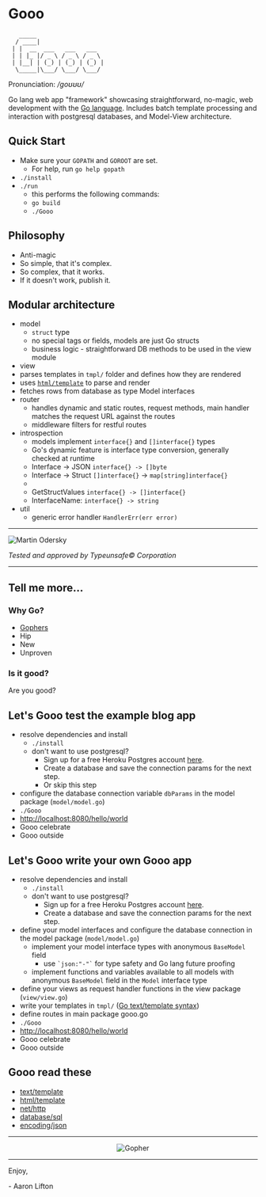 # Gooo

```
   _____
  / ____|
 | |  __  ___   ___   ___
 | | |_ |/ _ \ / _ \ / _ \
 | |__| | (_) | (_) | (_) |
  \_____|\___/ \___/ \___/
```

Pronunciation: */ɡoʊʊʊ/*

Go lang web app "framework" showcasing straightforward, no-magic, web development with the [Go language](http://www.golang.org). Includes batch template processing and interaction with postgresql databases, and Model-View architecture.


## Quick Start
* Make sure your `GOPATH` and `GOROOT` are set.
  * For help, run `go help gopath`
* `./install`
* `./run`
  * this performs the following commands:
  * `go build`
  * `./Gooo`


## Philosophy
* Anti-magic
* So simple, that it's complex.
* So complex, that it works.
* If it doesn't work, publish it.

## Modular architecture
* model
  * `struct` type
  * no special tags or fields, models are just Go structs
  * business logic - straightforward DB methods to be used in the view module
* view
 * parses templates in `tmpl/` folder and defines how they are rendered
  * uses [`html/template`](http://golang.org/pkg/html/template/) to parse and render
  * fetches rows from database as type Model interfaces
* router
  * handles dynamic and static routes, request methods, main handler matches the request URL against the routes
  * middleware filters for restful routes
* introspection
  * models implement `interface{}` and `[]interface{}` types
  * Go's dynamic feature is interface type conversion, generally checked at runtime
  * Interface -> JSON   `interface{} -> []byte`
  * Interface -> Struct `[]interface{}` -> `map[string]interface{}`
  *
  * GetStructValues     `interface{} -> []interface{}`
  * InterfaceName:      `interface{} -> string`
* util
  * generic error handler `HandlerErr(err error)`

---

![Martin Odersky](http://i.imgur.com/jB8aa.jpg?1)

*Tested and approved by Typeunsafe&copy; Corporation*

---

## Tell me more...
### Why Go?
* [Gophers](http://golang.org/doc/gopher/frontpage.png)
* Hip
* New
* Unproven

### Is it good?
Are you good?

## Let's Gooo test the example blog app
* resolve dependencies and install
  * `./install`
  * don't want to use postgresql?
    * Sign up for a free Heroku Postgres account [here](https://postgres.heroku.com/).
    * Create a database and save the connection params for the next step.
    * Or skip this step
* configure the database connection variable `dbParams` in the model package (`model/model.go`)
* `./Gooo`
* [http://localhost:8080/hello/world](http://localhost:8080/hello/world)
* Gooo celebrate
* Gooo outside

## Let's Gooo write your own Gooo app
* resolve dependencies and install
  * `./install`
  * don't want to use postgresql?
    * Sign up for a free Heroku Postgres account [here](https://postgres.heroku.com/).
    * Create a database and save the connection params for the next step.
* define your model interfaces and configure the database connection in the model package (`model/model.go`)
  * implement your model interface types with anonymous `BaseModel` field
    * use `` `json:"-"` `` for type safety and Go lang future proofing
  * implement functions and variables available to all models with anonymous `BaseModel` field in the `Model` interface type
* define your views as request handler functions in the view package (`view/view.go`)
* write your templates in `tmpl/` ([Go text/template syntax](http://golang.org/pkg/text/template/))
* define routes in main package gooo.go
* `./Gooo`
* [http://localhost:8080/hello/world](http://localhost:8080/hello/world)
* Gooo celebrate
* Gooo outside

## Gooo read these
* [text/template](http://golang.org/pkg/text/template/)
* [html/template](http://golang.org/pkg/html/template/)
* [net/http](http://golang.org/pkg/net/http/)
* [database/sql](http://golang.org/pkg/database/sql/)
* [encoding/json](http://golang.org/pkg/encoding/json/)

- - -

<p align="center">
  <img src="http://i.imgur.com/NSscm.jpg" alt="Gopher"/>
</p>


- - -

Enjoy,

  \- Aaron Lifton
